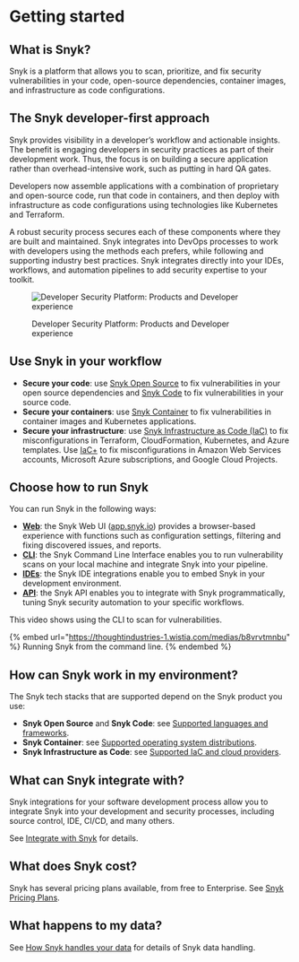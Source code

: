 # Getting started

## What is Snyk?

Snyk is a platform that allows you to scan, prioritize, and fix security vulnerabilities in your code, open-source dependencies, container images, and infrastructure as code configurations.

## The Snyk developer-first approach

Snyk provides visibility in a developer’s workflow and actionable insights. The benefit is engaging developers in security practices as part of their development work. Thus, the focus is on building a secure application rather than overhead-intensive work, such as putting in hard QA gates.&#x20;

Developers now assemble applications with a combination of proprietary and open-source code, run that code in containers, and then deploy with infrastructure as code configurations using technologies like Kubernetes and Terraform.

A robust security process secures each of these components where they are built and maintained. Snyk integrates into DevOps processes to work with developers using the methods each prefers, while following and supporting industry best practices. Snyk integrates directly into your IDEs, workflows, and automation pipelines to add security expertise to your toolkit.

<figure><img src="../.gitbook/assets/image (162) (1) (1) (1) (1) (1) (1) (1) (1) (1) (1) (1) (1).png" alt="Developer Security Platform: Products and Developer experience"><figcaption><p>Developer Security Platform: Products and Developer experience</p></figcaption></figure>

## Use Snyk in your workflow

* **Secure your code**: use [Snyk Open Source](../scan-with-snyk/snyk-open-source/) to fix vulnerabilities in your open source dependencies and [Snyk Code](../scan-with-snyk/snyk-code/) to fix vulnerabilities in your source code.
* **Secure your containers**: use [Snyk Container](../scan-with-snyk/snyk-container/) to fix vulnerabilities in container images and Kubernetes applications.
* **Secure your infrastructure**: use [Snyk Infrastructure as Code (IaC)](../scan-with-snyk/snyk-iac/scan-your-iac-source-code/) to fix misconfigurations in Terraform, CloudFormation, Kubernetes, and Azure templates. Use [IaC+](../scan-with-snyk/snyk-iac/iac+-code-to-cloud-capabilities/) to fix misconfigurations in Amazon Web Services accounts, Microsoft Azure subscriptions, and Google Cloud Projects.

## Choose how to run Snyk

You can run Snyk in the following ways:

* [**Web**](snyk-web-ui.md): the Snyk Web UI ([app.snyk.io](https://app.snyk.io)) provides a browser-based experience with functions such as configuration settings, filtering and fixing discovered issues, and reports.
* [**CLI**](../snyk-cli/): the Snyk Command Line Interface enables you to run vulnerability scans on your local machine and integrate Snyk into your pipeline.
* [**IDEs**](../scm-ide-and-ci-cd-workflow-and-integrations/use-snyk-in-your-ide/): the Snyk IDE integrations enable you to embed Snyk in your development environment.
* [**API**](../snyk-api/): the Snyk API enables you to integrate with Snyk programmatically, tuning Snyk security automation to your specific workflows.

This video shows using the CLI to scan for vulnerabilities.

{% embed url="https://thoughtindustries-1.wistia.com/medias/b8vrvtmnbu" %}
Running Snyk from the command line.
{% endembed %}

## How can Snyk work in my environment?

The Snyk tech stacks that are supported depend on the Snyk product you use:

* **Snyk Open Source** and **Snyk Code**: see [Supported languages and frameworks](../supported-languages-and-package-managers/).
* **Snyk Container**: see [Supported operating system distributions](../scan-with-snyk/snyk-container/how-snyk-container-works/supported-operating-system-distributions.md).
* **Snyk Infrastructure as Code**: see [Supported IaC and cloud providers](../scan-with-snyk/snyk-iac/supported-iac-languages-cloud-providers-and-cloud-resources/).

## What can Snyk integrate with?

Snyk integrations for your software development process allow you to integrate Snyk into your development and security processes, including source control, IDE, CI/CD, and many others.

See [Integrate with Snyk](../integrate-with-snyk/) for details.

## **What does Snyk cost?**

Snyk has several pricing plans available, from free to Enterprise. See [Snyk Pricing Plans](../implement-snyk/enterprise-implementation-guide/trial-limitations.md).

## What happens to my data?

See [How Snyk handles your data](../working-with-snyk/how-snyk-handles-your-data.md) for details of Snyk data handling.&#x20;


